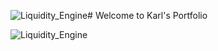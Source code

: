 ![Liquidity_Engine](https://github.com/user-attachments/assets/cb3aec25-7373-4ee5-ab22-154a58c1cbf4)# Welcome to Karl's Portfolio



![Liquidity_Engine](https://github.com/user-attachments/assets/a3d76726-dcb1-4201-83c2-9b9a007c0c1a)


<!--
**kalli44100/kalli44100** is a ✨ _special_ ✨ repository because its `README.md` (this file) appears on your GitHub profile.

Here are some ideas to get you started:

- 🔭 I’m currently working on a Python app that fetches price and options data from the IB Gateway API for data visualisation
- 🌱 I’m currently learning Data Analytics in a Bootcamp with a personal focus on Python

-->
